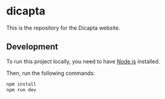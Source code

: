 # dicapta

This is the repository for the Dicapta website.

## Development

To run this project locally, you need to have [Node.js](https://nodejs.org/en/download/) installed.

Then, run the following commands:

```bash
npm install
npm run dev
```
